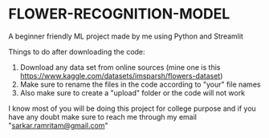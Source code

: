 # FLOWER-RECOGNITION-MODEL
A beginner friendly ML project made by me using Python and Streamlit

Things to do after downloading the code:
  1. Download any data set from online sources (mine one is this https://www.kaggle.com/datasets/imsparsh/flowers-dataset)
  2. Make sure to rename the files in the code according to "your" file names
  3. Also make sure to create a "upload" folder or the code will not work

I know most of you will be doing this project for college purpose and if you have any doubt make sure to reach me through my email "sarkar.ramritam@gmail.com"
